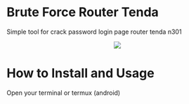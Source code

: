 # Brute Force Router Tenda 

Simple tool for crack password login page router tenda n301

<p align="center">
  <img src="https://user-images.githubusercontent.com/32443765/163573003-ab8eca1e-28bc-442d-94eb-b6ea1dfce472.png">
  </p>

# How to Install and Usage

Open your terminal or termux (android)

